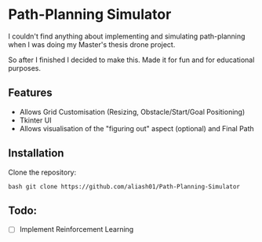# Path-Planning Simulator

I couldn't find anything about implementing and simulating path-planning when I was doing my Master's thesis drone project. 

So after I finished I decided to make this. Made it for fun and for educational purposes.

## Features
- Allows Grid Customisation (Resizing, Obstacle/Start/Goal Positioning)
- Tkinter UI
- Allows visualisation of the "figuring out" aspect (optional) and Final Path

## Installation
Clone the repository:

```bash git clone https://github.com/aliash01/Path-Planning-Simulator```

## Todo:
- [ ] Implement Reinforcement Learning